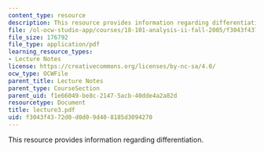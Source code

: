 ```yaml
---
content_type: resource
description: This resource provides information regarding differentiation.
file: /ol-ocw-studio-app/courses/18-101-analysis-ii-fall-2005/f3043f4372d0d0d09d408185d3094270_lecture3.pdf
file_size: 176792
file_type: application/pdf
learning_resource_types:
- Lecture Notes
license: https://creativecommons.org/licenses/by-nc-sa/4.0/
ocw_type: OCWFile
parent_title: Lecture Notes
parent_type: CourseSection
parent_uid: f1e66049-be8c-2147-5acb-40dde4a2a82d
resourcetype: Document
title: lecture3.pdf
uid: f3043f43-72d0-d0d0-9d40-8185d3094270
---
```

This resource provides information regarding differentiation.